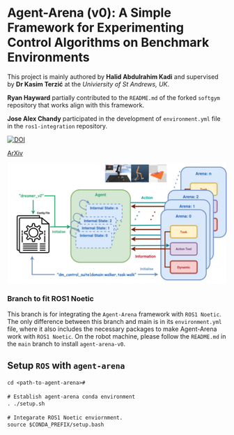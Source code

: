 <h1>  Agent-Arena (v0): A Simple Framework for Experimenting Control Algorithms on Benchmark Environments </h1>

This project is mainly authored by **Halid Abdulrahim Kadi** and supervised by **Dr Kasim Terzić** at the *Univiersity of St Andrews, UK*.

**Ryan Hayward** partially contributed to the `README.md` of the forked `softgym` repository that works align with this framework.

**Jose Alex Chandy** participated in the development of `environment.yml` file in the `ros1-integration` repository.


[![DOI](https://zenodo.org/badge/933415395.svg)](https://doi.org/10.5281/zenodo.14876793)

[ArXiv](https://arxiv.org/abs/2504.06468)

![plot](assets/agent-arena.jpg)


<h3>  Branch to fit ROS1 Noetic</h3>

This branch is for integrating the `Agent-Arena` framework with `ROS1 Noetic`. The only difference between this branch and main is in its `environment.yml` file, where it also includes the necessary packages to make Agent-Arena work with `ROS1 Noetic`. On the robot machine, please follow the `README.md` in the `main` branch to install `agent-arena-v0`.


##  Setup `ROS` with `agent-arena`
```
cd <path-to-agent-arena>#

# Establish agent-arena conda environment
. ./setup.sh  

# Integarate ROS1 Noetic enviornment.
source $CONDA_PREFIX/setup.bash 
```